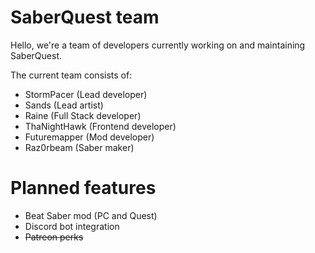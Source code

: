 # SaberQuest team
Hello, we're a team of developers currently working on and maintaining SaberQuest.

The current team consists of:
- StormPacer (Lead developer)
- Sands (Lead artist)
- Raine (Full Stack developer)
- ThaNightHawk (Frontend developer)
- Futuremapper (Mod developer)
- Raz0rbeam (Saber maker)

# Planned features
- Beat Saber mod (PC and Quest)
- Discord bot integration
- ~~Patreon perks~~
